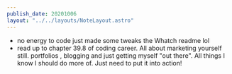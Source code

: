 ```yaml
---
publish_date: 20201006
layout: "../../layouts/NoteLayout.astro"
---
```

- no energy to code just made some tweaks the Whatch readme lol
- read up to chapter 39.8 of coding career. All about marketing yourself still. portfolios , blogging and just getting myself "out there". All things I know I should do more of. Just need to put it into action!
